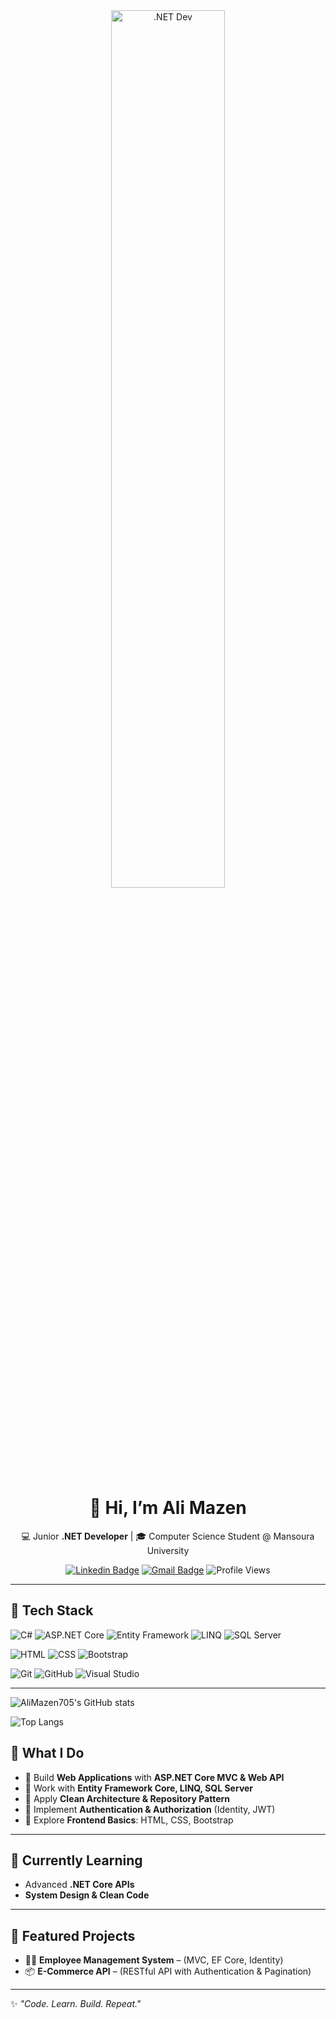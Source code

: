 <div align="center">

<img src="https://media.giphy.com/media/qgQUggAC3Pfv687qPC/giphy.gif" alt=".NET Dev" width="60%"/>  
<br>

# 👋 Hi, I’m Ali Mazen  

💻 Junior **.NET Developer** | 🎓 Computer Science Student @ Mansoura University  

[![Linkedin Badge](https://img.shields.io/badge/-AliMazen-blue?style=flat&logo=Linkedin&logoColor=white)](https://www.linkedin.com/in/ali-mazen) 
[![Gmail Badge](https://img.shields.io/badge/-alimazen09811@gmail.com-c14438?style=flat&logo=Gmail&logoColor=white)](mailto:alimazen09811@gmail.com)
![Profile Views](https://komarev.com/ghpvc/?username=AliMazen&style=flat&color=blue)

</div>

---

## 🚀 Tech Stack

![C#](https://img.shields.io/badge/c%23-%23239120.svg?style=flat&logo=c-sharp&logoColor=white)
![ASP.NET Core](https://img.shields.io/badge/ASP.NET_Core-5C2D91?style=flat&logo=.net&logoColor=white)
![Entity Framework](https://img.shields.io/badge/Entity_Framework_Core-6DB33F?style=flat&logo=nuget&logoColor=white)
![LINQ](https://img.shields.io/badge/LINQ-512BD4?style=flat&logo=dotnet&logoColor=white)
![SQL Server](https://img.shields.io/badge/Microsoft_SQL_Server-CC2927?style=flat&logo=microsoft-sql-server&logoColor=white)
   
![HTML](https://img.shields.io/badge/HTML5-E34F26?style=flat&logo=html5&logoColor=white)
![CSS](https://img.shields.io/badge/CSS3-1572B6?style=flat&logo=css3&logoColor=white)
![Bootstrap](https://img.shields.io/badge/Bootstrap-563D7C?style=flat&logo=bootstrap&logoColor=white)

![Git](https://img.shields.io/badge/git-%23F05033.svg?style=flat&logo=git&logoColor=white)
![GitHub](https://img.shields.io/badge/github-%23121011.svg?style=flat&logo=github&logoColor=white)
![Visual Studio](https://img.shields.io/badge/Visual%20Studio-5C2D91.svg?style=flat&logo=visual-studio&logoColor=white)

---


![AliMazen705's GitHub stats](https://github-readme-stats.vercel.app/api?username=AliMazen705&show_icons=true&theme=radical)

![Top Langs](https://github-readme-stats.vercel.app/api/top-langs/?username=AliMazen705&layout=compact&theme=radical)

## 📌 What I Do
- 🔹 Build **Web Applications** with **ASP.NET Core MVC & Web API**  
- 🔹 Work with **Entity Framework Core, LINQ, SQL Server**  
- 🔹 Apply **Clean Architecture & Repository Pattern**
- 🔹 Implement **Authentication & Authorization** (Identity, JWT)  
- 🔹 Explore **Frontend Basics**: HTML, CSS, Bootstrap  

---

## 🌱 Currently Learning
- Advanced **.NET Core APIs**  
- **System Design & Clean Code**  


---

## 📂 Featured Projects
- 👨‍💼 **Employee Management System** – (MVC, EF Core, Identity)  
- 📦 **E-Commerce API** – (RESTful API with Authentication & Pagination)  

---


✨ *"Code. Learn. Build. Repeat."*  
